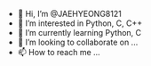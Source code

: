 - 👋 Hi, I’m @JAEHYEONG8121
- 👀 I’m interested in Python, C, C++
- 🌱 I’m currently learning Python, C
- 💞️ I’m looking to collaborate on ...
- 📫 How to reach me ...

<!---
JAEHYEONG8121/JAEHYEONG8121 is a ✨ special ✨ repository because its `README.md` (this file) appears on your GitHub profile.
You can click the Preview link to take a look at your changes.
--->
